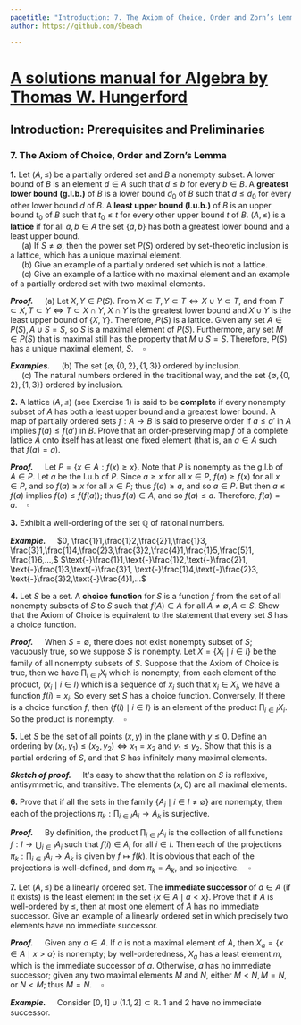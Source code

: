 ```yaml
---
pagetitle: "Introduction: 7. The Axiom of Choice, Order and Zorn’s Lemma"
author: https://github.com/9beach

---
```


# [A solutions manual for Algebra by Thomas W. Hungerford](README.md)
## Introduction: Prerequisites and Preliminaries
### 7. The Axiom of Choice, Order and Zorn’s Lemma


**1\.** Let $(A, \le )$ be a partially ordered set and $B$ a nonempty subset.
A lower bound of $B$ is an element $d\in A$ such that $d\le b$ for every
$b\in B$. A **greatest lower bound (g.l.b.)** of $B$ is a lower bound $d_0$
of $B$ such that $d \le d_0$ for every other lower bound $d$ of $B$.
A **least upper bound (l.u.b.)** of $B$ is an upper bound $t_0$ of $B$ such
that $t_0 \le t$ for every other upper bound $t$ of $B$. $(A,\le )$ is a
**lattice** if for all $a, b \in A$ the set $\{a, b\}$ has both a greatest
lower bound and a least upper bound.
\
&nbsp;$\quad$(a) If $S \ne \emptyset$, then the power set $P(S)$ ordered by
set-theoretic inclusion is a lattice, which has a unique maximal element.
\
&nbsp;$\quad$(b) Give an example of a partially ordered set which is not a
lattice.
\
&nbsp;$\quad$(c\) Give an example of a lattice with no maximal element and
an example of a partially ordered set with two maximal elements.

**_Proof._**&nbsp;$\quad$(a) Let $X, Y \in P(S)$. From
$X \subset T, Y \subset T \iff X \cup Y \subset T$,
and from $T \subset X, T \subset Y \iff T \subset X \cap Y$,
$X \cap Y$ is the greatest lower bound and $X \cup Y$ is the least upper
bound of $\left\{{X, Y}\right\}$. Therefore, $P(S)$ is a lattice. Given
any set $A \in P(S), A \cup S = S$, so $S$ is a maximal element of $P(S)$.
Furthermore, any set $M \in P(S)$ that is maximal still has the property
that $M \cup S = S$. Therefore, $P(S)$ has a unique maximal element,
$S$.$\quad\square$

**_Examples._**&nbsp;$\quad$(b) The set $\{\emptyset, \{0, 2\}, \{1, 3\}\}$
ordered by inclusion.
\
&nbsp;$\quad$(c\) The natural numbers ordered in the traditional way, and
the set $\{\emptyset, \{0, 2\}, \{1, 3\}\}$ ordered by inclusion.

**2\.** A lattice $(A,\le )$ (see Exercise 1) is said to be **complete** if
every nonempty subset of $A$ has both a least upper bound and a greatest lower
bound. A map of partially ordered sets $f :A\to B$ is said to preserve
order if $a\le a'$ in $A$ implies $f(a) \le f(a')$ in $B$. Prove that an
order-preserving map $f$ of a complete lattice $A$ onto itself has at
least one fixed element (that is, an $a \in A$ such that $f(a) = a$).

**_Proof._**&nbsp;$\quad$Let $P=\{x\in A:f(x)\ge x\}$. Note that $P$ is
nonempty as the g.l.b of $A\in P$. Let $a$ be the l.u.b of $P$. Since
$a\ge x$ for all $x\in P$, $f(a) \ge f(x)$ for all $x\in P$, and so $f(a)\ge
x$ for all $x\in P$; thus $f(a) \ge a$, and so $a\in P$. But then $a\le f(a)$
implies $f(a)\le f(f(a))$; thus $f(a)\in A$, and so $f(a)\le a$. Therefore,
$f(a) = a$.$\quad\square$

**3\.** Exhibit a well-ordering of the set $\mathbb{Q}$ of rational numbers.

**_Example._**&nbsp;$\quad$$0, \frac{1}1,\frac{1}2,\frac{2}1,\frac{1}3,
\frac{3}1,\frac{1}4,\frac{2}3,\frac{3}2,\frac{4}1,\frac{1}5,\frac{5}1,
\frac{1}6,...,$ $\text{-}\frac{1}1,\text{-}\frac{1}2,\text{-}\frac{2}1,
\text{-}\frac{1}3,\text{-}\frac{3}1, \text{-}\frac{1}4,\text{-}\frac{2}3,
\text{-}\frac{3}2,\text{-}\frac{4}1,...$

**4\.** Let $S$ be a set. A **choice function** for $S$ is a function $f$ from
the set of all nonempty subsets of $S$ to $S$ such that $f(A) \in A$ for
all $A \ne \emptyset, A\subset S$. Show that the Axiom of Choice is equivalent
to the statement that every set $S$ has a choice function.

**_Proof._**&nbsp;$\quad$When $S = \emptyset$, there does not exist nonempty
subset of $S$; vacuously true, so we suppose $S$ is nonempty.
Let $X=\{X_i\mid i\in I\}$ be the family of all nonempty subsets of $S$.
Suppose that the Axiom of Choice is true, then we have
$\prod_{i\in I}X_i$ which is nonempty; from each element of the procuct,
$\langle x_i\mid i\in I\rangle$ which is a sequence of $x_i$
such that $x_i\in X_i$, we have a function $f(i)=x_i$. So every set
$S$ has a choice function. Conversely, If there is a choice function $f$,
then $\langle f(i)\mid i\in I\rangle$ is an element of the product
$\prod_{i\in I}X_i$. So the product is nonempty.$\quad\square$

**5\.** Let $S$ be the set of all points $(x, y)$ in the plane with $y \le 0$.
Define an ordering by $(x_1,y_1) \le (x_2,y_2) \iff x_1 = x_2$ and $y_1 \le
y_2$. Show that this is a partial ordering of $S$, and that $S$ has
infinitely many maximal elements.

**_Sketch of proof._**&nbsp;$\quad$It's easy to show that the relation on $S$
is reflexive, antisymmetric, and transitive. The elements $(x, 0)$ are all
maximal elements.

**6\.** Prove that if all the sets in the family $\{A_i \mid i \in I \ne
\emptyset\}$ are nonempty, then each of the projections $\pi_k:
\prod_{i\in I} {A_i\to A_k}$ is surjective.

**_Proof._**&nbsp;$\quad$By definition, the product $\prod_{i\in I}{A_i}$
is the collection of all functions $f : I \to \bigcup_{i \in I}A_i$ such
that $f(i) \in A_i$ for all $i \in I$. Then each of the projections
$\pi_k : \prod_{i\in I} {A_i \to A_k}$ is given by $f \mapsto f(k)$. It is
obvious that each of the projections is well-defined, and $\text{dom }
\pi_k=A_k$, and so injective.$\quad\square$

**7\.** Let $(A, \le )$ be a linearly ordered set. The **immediate successor**
of $a \in A$ (if it exists) is the least element in the set $\{x\in A\mid
a<x\}$. Prove that if $A$ is well-ordered by $\le$, then at most one element
of $A$ has no immediate successor. Give an example of a linearly ordered
set in which precisely two elements have no immediate successor.

**_Proof._**&nbsp;$\quad$Given any $a \in A$. If $a$ is not a maximal element
of $A$, then $X_a=\{x \in A\mid x>a\}$ is nonempty; by
well-orderedness, $X_a$ has a least element $m$, which is the immediate
successor of $a$. Otherwise, $a$ has no immediate successor; given any two
maximal elements $M$ and $N$, either $M < N, M = N$, or $N < M$; thus
$M = N$.$\quad\square$

**_Example._**&nbsp;$\quad$Consider $\left[0,1\right]\cup\left(1.1,2\right]
\subset \mathbb{R}$.  $1$ and $2$ have no immediate successor.
